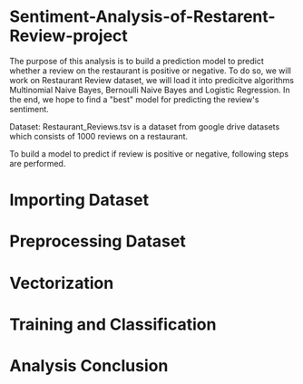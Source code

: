# Sentiment-Analysis-of-Restarent-Review-project

The purpose of this analysis is to build a prediction model to predict whether a review on the restaurant is positive or negative. To do so, we will work on Restaurant Review dataset, we will load it into predicitve algorithms Multinomial Naive Bayes, Bernoulli Naive Bayes and Logistic Regression. In the end, we hope to find a "best" model for predicting the review's sentiment.

Dataset: Restaurant_Reviews.tsv is a dataset from google drive datasets which consists of 1000 reviews on a restaurant.

To build a model to predict if review is positive or negative, following steps are performed.

#  Importing Dataset
# Preprocessing Dataset
# Vectorization
# Training and Classification
# Analysis Conclusion
